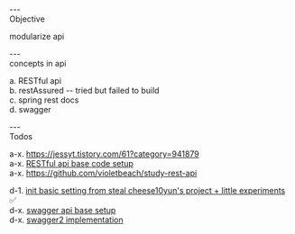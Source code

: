 ---\
Objective

modularize api


---\
concepts in api 


a. RESTful api\
b. restAssured -- tried but failed to build\
c. spring rest docs\
d. swagger


---\
Todos


a-x. https://jessyt.tistory.com/61?category=941879 \
a-x. [RESTful api base code setup](https://github.com/Around-Hub-Studio/AroundHub_SpringBoot) \
a-x. https://github.com/violetbeach/study-rest-api

d-1. [init basic setting from steal cheese10yun's project + little experiments](https://github.dev/cheese10yun/spring-jpa-best-practices/tree/step-01) :white_check_mark:\
d-x. [swagger api base setup](https://swagger.io/docs/) \
d-x. [swagger2 implementation](https://www.youtube.com/watch?v=Q27PGBYmHNA&ab_channel=%EC%96%B4%EB%9D%BC%EC%9A%B4%EB%93%9C%ED%97%88%EB%B8%8C%EC%8A%A4%ED%8A%9C%EB%94%94%EC%98%A4-AroundHubStudio)


